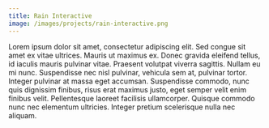 ```yaml
---
title: Rain Interactive
image: /images/projects/rain-interactive.png
---
```


Lorem ipsum dolor sit amet, consectetur adipiscing elit. Sed congue sit amet ex vitae ultrices. Mauris ut maximus ex. Donec gravida eleifend tellus, id iaculis mauris pulvinar vitae. Praesent volutpat viverra sagittis. Nullam eu mi nunc. Suspendisse nec nisl pulvinar, vehicula sem at, pulvinar tortor. Integer pulvinar at massa eget accumsan. Suspendisse commodo, nunc quis dignissim finibus, risus erat maximus justo, eget semper velit enim finibus velit. Pellentesque laoreet facilisis ullamcorper. Quisque commodo nunc nec elementum ultricies. Integer pretium scelerisque nulla nec aliquam.
